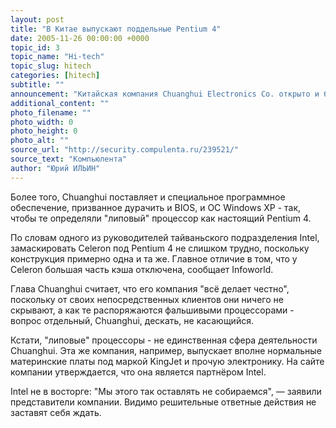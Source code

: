```yaml
---
layout: post
title: "В Китае выпускают поддельные Pentium 4"
date: 2005-11-26 00:00:00 +0000
topic_id: 3
topic_name: "Hi-tech"
topic_slug: hitech
categories: [hitech]
subtitle: ""
announcement: "Китайская компания Chuanghui Electronics Co. открыто и беззастенчиво предлагает всем желающим поддельные процессоры Pentium 4 3,6 ГГц. На самом деле, это процессоры Celeron 1,7 ГГц, у которой Chuanghui меняет маркировку, а затем продаёт эти \"очень похожие на настоящие\" подделки недобросовестным сборщикам компьютеров за 78 долларов за один процессор при партии от ста штук. Сборщики, естественно, оказываются в курсе, что они такое приобретают и ставят в свои компьютеры. Реальная цена на один процессор Pentium 4 3,6 ГГц составляет 401 доллар при партиях от тысячи штук."
additional_content: ""
photo_filename: ""
photo_width: 0
photo_height: 0
photo_alt: ""
source_url: "http://security.compulenta.ru/239521/"
source_text: "Компьюлента"
author: "Юрий ИЛЬИН"
---
```

Более того, Chuanghui поставляет и специальное программное обеспечение, призванное дурачить и BIOS, и ОС Windows XP - так, чтобы те определяли "липовый" процессор как настоящий Pentium 4.

По словам одного из руководителей тайваньского подразделения Intel, замаскировать Celeron под Pentium 4 не слишком трудно, поскольку конструкция примерно одна и та же. Главное отличие в том, что у Celeron большая часть кэша отключена, сообщает Infoworld.

Глава Chuanghui считает, что его компания "всё делает честно", поскольку от своих непосредственных клиентов они ничего не скрывают, а как те распоряжаются фальшивыми процессорами - вопрос отдельный, Chuanghui, дескать, не касающийся.

Кстати, "липовые" процессоры - не единственная сфера деятельности Chuanghui. Эта же компания, например, выпускает вполне нормальные материнские платы под маркой KingJet и прочую электронику. На сайте компании утверждается, что она является партнёром Intel.

Intel не в восторге: "Мы этого так оставлять не собираемся", &mdash; заявили представители компании. Видимо решительные ответные действия не заставят себя ждать.
